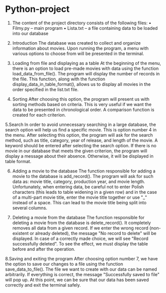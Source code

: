 # Python-project

1. The content of the project directory consists of the following files:
• Filmy.py – main program
• Lista.txt – a file containing data to be loaded into our database

2. Introduction
The database was created to collect and organize information about movies. Upon running the program, a menu with various options to choose from will be presented in the terminal.

3. Loading from file and displaying as a table
At the beginning of the menu, there is an option to load pre-made movies with data using the function load_data_from_file(). The program will display the number of records in the file. This function, along with the function display_data_in_table_format(), allows us to display all movies in the order specified in the list.txt file.

4. Sorting
After choosing this option, the program will present us with sorting methods based on criteria. This is very useful if we want the data to be presented in chronological order. A comparison function is created for each criterion.

5.Search
In order to avoid unnecessary searching in a large database, the search option will help us find a specific movie. This is option number 4 in the menu. After selecting this option, the program will ask for the search method, such as title, category, year of release, and length of the movie. A keyword should be entered after selecting the search option. If there is no movie in our database that meets the given criterion, the program will display a message about their absence. Otherwise, it will be displayed in table format.

6. Adding a movie to the database
The function responsible for adding a movie to the database is add_record(). The program will ask for such data as: movie title, category, production year, and movie length. Unfortunately, when entering data, be careful not to enter Polish characters (this leads to table widening in a given row) and in the case of a multi-part movie title, enter the movie title together or use "_" instead of a space. This can lead to the movie title being split into several columns.

7. Deleting a movie from the database
The function responsible for deleting a movie from the database is delete_record(). It completely removes all data from a given record. If we enter the wrong record (non-existent or already deleted), the message "No record to delete" will be displayed. In case of a correctly made choice, we will see "Record successfully deleted". To see the effect, we must display the table before and after the operation.

8.Saving and exiting the program
After choosing option number 7, we have the option to save our changes to a file using the function save_data_to_file(). The file we want to create with our data can be named arbitrarily. If everything is correct, the message "Successfully saved to file" will pop up. At this point, we can be sure that our data has been saved correctly and exit the terminal safely.
